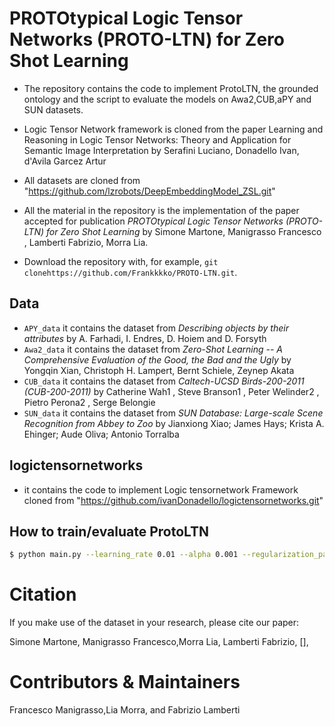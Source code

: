 # PROTOtypical Logic Tensor Networks (PROTO-LTN) for Zero Shot Learning


- The repository contains the code to implement ProtoLTN, the grounded ontology and the script to evaluate the models on Awa2,CUB,aPY and SUN  datasets.
- Logic Tensor Network framework is cloned from the paper Learning and Reasoning in Logic Tensor Networks: Theory and Application for Semantic Image Interpretation by Serafini Luciano, Donadello Ivan, d'Avila Garcez Artur
- All datasets are cloned from "https://github.com/lzrobots/DeepEmbeddingModel_ZSL.git"
  
- All the material in the repository is the implementation of the paper accepted for publication *PROTOtypical Logic Tensor Networks (PROTO-LTN) for Zero Shot Learning* 
  by Simone Martone, Manigrasso Francesco , Lamberti Fabrizio, Morra Lia.
- Download the repository with, for example, `git clonehttps://github.com/Frankkkko/PROTO-LTN.git`.


## Data

- `APY_data` it contains the dataset from *Describing objects by their attributes* by A. Farhadi, I. Endres, D. Hoiem and D. Forsyth
- `Awa2_data` it contains the dataset from *Zero-Shot Learning -- A Comprehensive Evaluation of the Good, the Bad and the Ugly* by Yongqin Xian, Christoph H. Lampert, Bernt Schiele, Zeynep Akata
- `CUB_data` it contains the dataset from *Caltech-UCSD Birds-200-2011 (CUB-200-2011)* by Catherine Wah1 , Steve Branson1 , Peter Welinder2 , Pietro Perona2 , Serge Belongie
- `SUN_data` it contains the dataset from *SUN Database: Large-scale Scene Recognition from Abbey to Zoo* by Jianxiong Xiao; James Hays; Krista A. Ehinger; Aude Oliva; Antonio Torralba

  
  

## logictensornetworks
-  it contains the code to implement Logic tensornetwork Framework cloned from "https://github.com/ivanDonadello/logictensornetworks.git"
   

## How to train/evaluate ProtoLTN 

```sh
$ python main.py --learning_rate 0.01 --alpha 0.001 --regularization_parameter 0.00001 --negation_axioms
```


# Citation

If you make use of the dataset in your research, please cite our paper:

Simone Martone, Manigrasso Francesco,Morra Lia, Lamberti Fabrizio, 
[],






# Contributors & Maintainers
Francesco Manigrasso,Lia Morra,  and Fabrizio Lamberti

